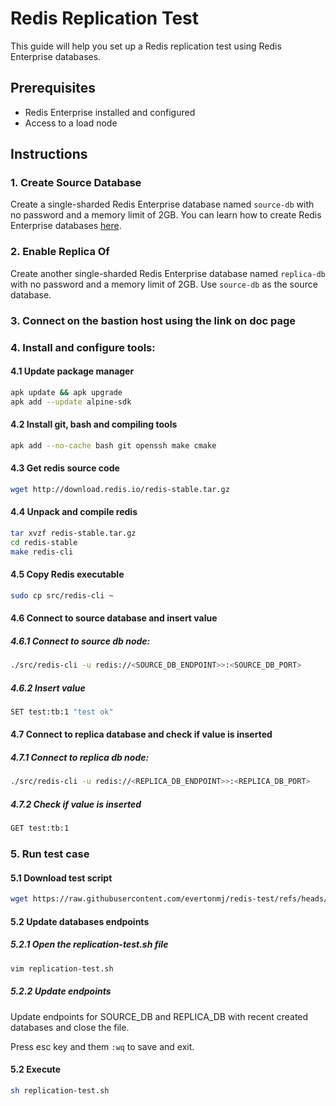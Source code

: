 # Redis Replication Test

This guide will help you set up a Redis replication test using Redis Enterprise databases.

## Prerequisites

- Redis Enterprise installed and configured
- Access to a load node

## Instructions

### 1. Create Source Database

Create a single-sharded Redis Enterprise database named `source-db` with no password and a memory limit of 2GB. You can learn how to create Redis Enterprise databases [here](https://docs.redislabs.com/latest/rs/administering/creating-databases/).

### 2. Enable Replica Of

Create another single-sharded Redis Enterprise database named `replica-db` with no password and a memory limit of 2GB. Use `source-db` as the source database.

### 3. Connect on the bastion host using the link on doc page

### 4. Install and configure tools:

#### 4.1 Update package manager
```sh
apk update && apk upgrade 
apk add --update alpine-sdk
```

#### 4.2 Install git, bash and compiling tools
```sh
apk add --no-cache bash git openssh make cmake
```

#### 4.3 Get redis source code
```sh
wget http://download.redis.io/redis-stable.tar.gz
```

#### 4.4 Unpack and compile redis
```sh
tar xvzf redis-stable.tar.gz
cd redis-stable
make redis-cli
```

#### 4.5 Copy Redis executable
```sh
sudo cp src/redis-cli ~
```

#### 4.6 Connect to source database and insert value

##### 4.6.1 Connect to source db node: 
```sh
./src/redis-cli -u redis://<SOURCE_DB_ENDPOINT>>:<SOURCE_DB_PORT>
```

##### 4.6.2 Insert value
```sh
SET test:tb:1 "test ok"
```

#### 4.7 Connect to replica database and check if value is inserted

##### 4.7.1 Connect to replica db node: 
```sh
./src/redis-cli -u redis://<REPLICA_DB_ENDPOINT>>:<REPLICA_DB_PORT>
```

##### 4.7.2 Check if value is inserted
```sh
GET test:tb:1
```

### 5. Run test case ###

#### 5.1 Download test script
```sh
wget https://raw.githubusercontent.com/evertonmj/redis-test/refs/heads/main/replication-test.sh
```

#### 5.2 Update databases endpoints

##### 5.2.1 Open the replication-test.sh file
```sh
vim replication-test.sh
```

##### 5.2.2 Update endpoints

Update endpoints for SOURCE_DB and REPLICA_DB with recent created databases and close the file.

Press esc key and them `:wq` to save and exit.

#### 5.2 Execute
```sh
sh replication-test.sh
```
